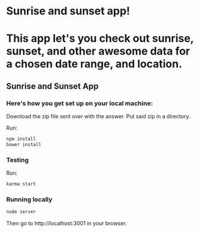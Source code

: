 Sunrise and sunset app!
=================================
# This app let's you check out sunrise, sunset, and other awesome data for a chosen date range, and location.

## Sunrise and Sunset App

### Here's how you get set up on your local machine:

Download the zip file sent over with the answer.
Put said zip in a directory.

Run:
~~~bash
npm install
bower install
~~~

### Testing
Run:
~~~bash
karma start
~~~

### Running locally

~~~bash
node server
~~~

Then go to http://localhost:3001 in your browser.

